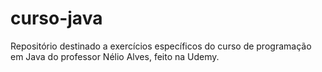 # curso-java
Repositório destinado a exercícios específicos do curso de programação em Java do professor Nélio Alves, feito na Udemy.
